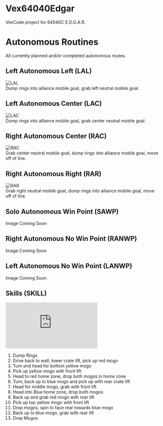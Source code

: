 # Vex64040Edgar
VexCode project for 64040C E.D.G.A.R.

# Autonomous Routines 
All currently planned and/or completed autonomous routes.
## Left Autonomous Left (LAL)
![LAL](https://user-images.githubusercontent.com/94485192/151856098-19eaf961-00a5-43c7-90a5-3859990f53fc.png)
<br>Dump rings into alliance mobile goal, grab left neutral mobile goal.
## Left Autonomous Center (LAC)
![LAC](https://user-images.githubusercontent.com/94485192/151856110-759fd924-d4b3-446d-8792-3c171ca14133.png)
<br>Dump rings into alliance mobile goal, grab center neutral mobile goal.
## Right Autonomous Center (RAC)
![RAC](https://user-images.githubusercontent.com/94485192/151856139-9b67061f-dcdd-41dd-98e5-7300b3594944.png)
<br>Grab center neutral mobile goal, dump rings into alliance mobile goal, move off of line. 
## Right Autonomous Right (RAR)
![RAR](https://user-images.githubusercontent.com/94485192/151856124-9f76b4fd-2e31-4a48-bb77-edbfb3b14fe6.png)
<br>Grab right neutral mobile goal, dump rings into alliance mobile goal, move off of line. 
## Solo Autonomous Win Point (SAWP)
Image Coming Soon
## Right Autonomous No Win Point (RANWP)
Image Coming Soon
## Left Autonomous No Win Point (LANWP)
Image Coming Soon
## Skills (SKILL)
![Anthony Halliday - Field](https://github.com/aHalliday13/Vex64040Edgar/files/7959323/Anthony.Halliday.-.Field.pdf)
1) Dump Rings
2) Drive back to wall, lower crate lift, pick up red mogo
3) Turn and head for bottom yellow mogo
4) Pick up yellow mogo with front lift
5) Head to red home zone, drop both mogos in home zone
6) Turn, back up to blue mogo and pick up with rear crate lift
7) Head for middle mogo, grab with front lift
8) Head into Blue home zone, drop both mogos
9) Back up and grab red mogo with rear lift
10) Pick up top yellow mogo with front lift
11) Drop mogos, spin to face rear towards blue mogo
12) Back up to blue mogo, grab with rear lift
13) Drop Mogos
